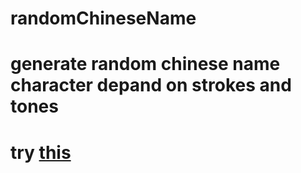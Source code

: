 # randomChineseName
# generate random chinese name character depand on strokes and tones
# try [this](https://fishenal.github.io/randomChineseName/web/index.html)
